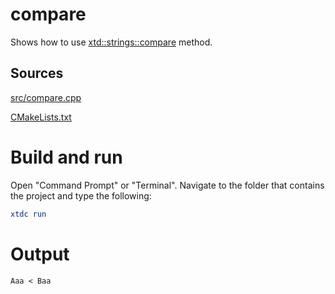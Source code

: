 # compare

Shows how to use [xtd::strings::compare](../../../../src/xtd.core/include/xtd/strings.h) method.

## Sources

[src/compare.cpp](src/compare.cpp)

[CMakeLists.txt](CMakeLists.txt)

# Build and run

Open "Command Prompt" or "Terminal". Navigate to the folder that contains the project and type the following:

```cmake
xtdc run
```

# Output

```
Aaa < Baa
```
